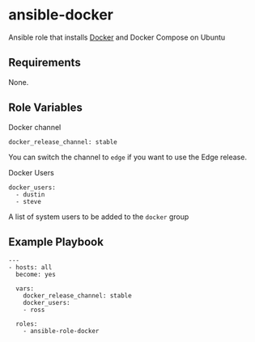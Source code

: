 # ansible-docker
Ansible role that installs [Docker](https://www.docker.com) and Docker Compose on Ubuntu 
## Requirements

None.

## Role Variables

Docker channel

    docker_release_channel: stable

You can switch the channel to `edge` if you want to use the Edge release.
    
Docker Users

    docker_users:
      - dustin
      - steve

A list of system users to be added to the `docker` group

## Example Playbook

    ---
    - hosts: all
      become: yes

      vars:
        docker_release_channel: stable
        docker_users:
        - ross
        
      roles:
        - ansible-role-docker

